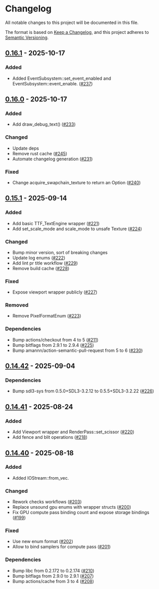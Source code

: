 # Changelog

All notable changes to this project will be documented in this file.

The format is based on [Keep a Changelog](https://keepachangelog.com/en/1.0.0/),
and this project adheres to [Semantic Versioning](https://semver.org/spec/v2.0.0.html).

## [0.16.1] - 2025-10-17

### <!-- 0 -->Added
- Added EventSubsystem::set_event_enabled and EventSubsystem::event_enable. ([#237](https://github.com/vhspace/sdl3-rs/pull/237))

## [0.16.0] - 2025-10-17

### <!-- 0 -->Added
- Add draw_debug_text() ([#233](https://github.com/vhspace/sdl3-rs/pull/233))

### <!-- 1 -->Changed
- Update deps
- Remove rust cache ([#245](https://github.com/vhspace/sdl3-rs/pull/245))
- Automate changelog generation ([#231](https://github.com/vhspace/sdl3-rs/pull/231))

### <!-- 2 -->Fixed
- Change acquire_swapchain_texture to return an Option<Texture> ([#240](https://github.com/vhspace/sdl3-rs/pull/240))

## [0.15.1] - 2025-09-14

### <!-- 0 -->Added
- Add basic TTF_TextEngine wrapper ([#221](https://github.com/vhspace/sdl3-rs/pull/221))
- Add set_scale_mode and scale_mode to unsafe Texture ([#224](https://github.com/vhspace/sdl3-rs/pull/224))

### <!-- 1 -->Changed
- Bump minor version, sort of breaking changes
- Update log enums ([#222](https://github.com/vhspace/sdl3-rs/pull/222))
- Add lint pr title workflow ([#229](https://github.com/vhspace/sdl3-rs/pull/229))
- Remove build cache ([#228](https://github.com/vhspace/sdl3-rs/pull/228))

### <!-- 2 -->Fixed
- Expose viewport wrapper publicly ([#227](https://github.com/vhspace/sdl3-rs/pull/227))

### <!-- 3 -->Removed
- Remove PixelFormatEnum ([#223](https://github.com/vhspace/sdl3-rs/pull/223))

### <!-- 4 -->Dependencies
- Bump actions/checkout from 4 to 5 ([#211](https://github.com/vhspace/sdl3-rs/pull/211))
- Bump bitflags from 2.9.1 to 2.9.4 ([#225](https://github.com/vhspace/sdl3-rs/pull/225))
- Bump amannn/action-semantic-pull-request from 5 to 6 ([#230](https://github.com/vhspace/sdl3-rs/pull/230))

## [0.14.42] - 2025-09-04

### <!-- 4 -->Dependencies
- Bump sdl3-sys from 0.5.0+SDL3-3.2.12 to 0.5.5+SDL3-3.2.22 ([#226](https://github.com/vhspace/sdl3-rs/pull/226))

## [0.14.41] - 2025-08-24

### <!-- 0 -->Added
- Add Viewport wrapper and RenderPass::set_scissor ([#220](https://github.com/vhspace/sdl3-rs/pull/220))
- Add fence and blit operations ([#218](https://github.com/vhspace/sdl3-rs/pull/218))

## [0.14.40] - 2025-08-18

### <!-- 0 -->Added
- Added IOStream::from_vec.

### <!-- 1 -->Changed
- Rework checks workflows ([#203](https://github.com/vhspace/sdl3-rs/pull/203))
- Replace unsound gpu enums with wrapper structs ([#200](https://github.com/vhspace/sdl3-rs/pull/200))
- Fix GPU compute pass binding count and expose storage bindings ([#199](https://github.com/vhspace/sdl3-rs/pull/199))

### <!-- 2 -->Fixed
- Use new enum format ([#202](https://github.com/vhspace/sdl3-rs/pull/202))
- Allow to bind samplers for compute pass ([#201](https://github.com/vhspace/sdl3-rs/pull/201))

### <!-- 4 -->Dependencies
- Bump libc from 0.2.172 to 0.2.174 ([#210](https://github.com/vhspace/sdl3-rs/pull/210))
- Bump bitflags from 2.9.0 to 2.9.1 ([#207](https://github.com/vhspace/sdl3-rs/pull/207))
- Bump actions/cache from 3 to 4 ([#208](https://github.com/vhspace/sdl3-rs/pull/208))

[0.16.1]: https://github.com/vhspace/sdl3-rs/compare/v0.16.0...v0.16.1
[0.16.0]: https://github.com/vhspace/sdl3-rs/compare/v0.15.1...v0.16.0
[0.15.1]: https://github.com/vhspace/sdl3-rs/compare/v0.14.42...v0.15.1
[0.14.42]: https://github.com/vhspace/sdl3-rs/compare/v0.14.41...v0.14.42
[0.14.41]: https://github.com/vhspace/sdl3-rs/compare/v0.14.40...v0.14.41
[0.14.40]: https://github.com/vhspace/sdl3-rs/compare/v0.14.36...v0.14.40

<!-- generated by git-cliff -->
